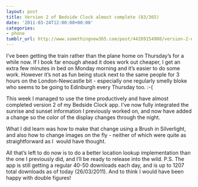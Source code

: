 ```yaml
---
layout: post
title: Version 2 of Bedside Clock almost complete (83/365)
date: '2011-03-24T12:00:00+00:00'
categories:
- phone
tumblr_url: http://www.somethingnew365.com/post/44289154908/version-2-of-bedside-clock-almost-complete-83
---
```

I’ve been getting the train rather than the plane home on Thursday’s for a while now. If I book far enough ahead it does work out cheaper, I get an extra few minutes in bed on Monday morning and it’s easier to do some work. However it’s not as fun being stuck next to the same people for 3 hours on the London-Newcastle bit - especially one regularly smelly bloke who seems to be going to Edinburgh every Thursday too. :-(

This week I managed to use the time productively and have almost completed version 2 of my Bedside Clock app. I’ve now fully integrated the sunrise and sunset information I previously worked on, and now have added a change so the color of the display changes through the night.

What I did learn was how to make that change using a Brush in Silverlight, and also how to change images on the fly - neither of which were quite as straightforward as I  would have thought.

All that’s left to do now is to do a better location lookup implementation than the one I previously did, and I’ll be ready to release into the wild.
P.S. The app is still getting a regular 40-50 downloads each day, and is up to 1207 total downloads as of today (26/03/2011). And to think I would have been happy with double figures!
